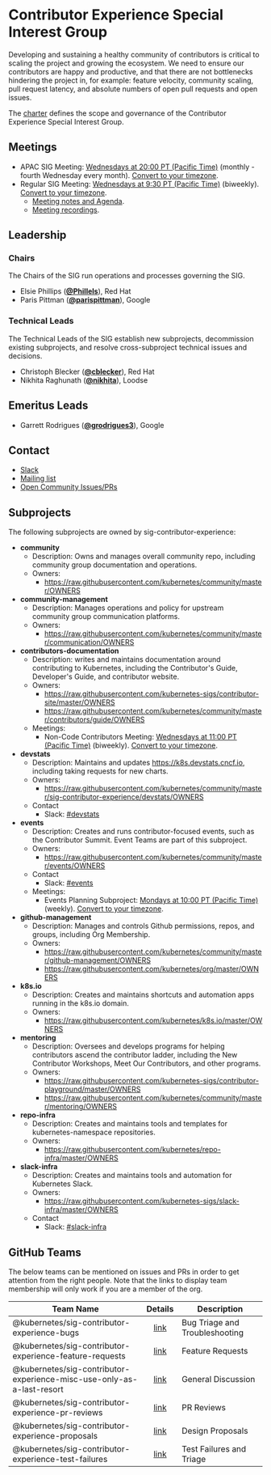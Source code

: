 <!---
This is an autogenerated file!

Please do not edit this file directly, but instead make changes to the
sigs.yaml file in the project root.

To understand how this file is generated, see https://git.k8s.io/community/generator/README.md
--->
# Contributor Experience Special Interest Group

Developing and sustaining a healthy community of contributors is critical to scaling the project and growing the ecosystem. We need to ensure our contributors are happy and productive, and that there are not bottlenecks hindering the project in, for example: feature velocity, community scaling, pull request latency, and absolute numbers of open pull requests and open issues.

The [charter](charter.md) defines the scope and governance of the Contributor Experience Special Interest Group.

## Meetings
* APAC SIG Meeting: [Wednesdays at 20:00 PT (Pacific Time)](https://docs.google.com/document/d/1FQx0BPlkkl1Bn0c9ocVBxYIKojpmrS1CFP5h0DI68AE/edit) (monthly - fourth Wednesday every month). [Convert to your timezone](http://www.thetimezoneconverter.com/?t=20:00&tz=PT%20%28Pacific%20Time%29).
* Regular SIG Meeting: [Wednesdays at 9:30 PT (Pacific Time)](https://docs.google.com/document/d/1FQx0BPlkkl1Bn0c9ocVBxYIKojpmrS1CFP5h0DI68AE/edit) (biweekly). [Convert to your timezone](http://www.thetimezoneconverter.com/?t=9:30&tz=PT%20%28Pacific%20Time%29).
  * [Meeting notes and Agenda](https://docs.google.com/document/d/1qf-02B7EOrItQgwXFxgqZ5qjW0mtfu5qkYIF1Hl4ZLI/).
  * [Meeting recordings](https://www.youtube.com/watch?v=EMGUdOKwSns&list=PL69nYSiGNLP2x_48wbOPO0vXQgNTm_xxr).

## Leadership

### Chairs
The Chairs of the SIG run operations and processes governing the SIG.

* Elsie Phillips (**[@Phillels](https://github.com/Phillels)**), Red Hat
* Paris Pittman (**[@parispittman](https://github.com/parispittman)**), Google

### Technical Leads
The Technical Leads of the SIG establish new subprojects, decommission existing
subprojects, and resolve cross-subproject technical issues and decisions.

* Christoph Blecker (**[@cblecker](https://github.com/cblecker)**), Red Hat
* Nikhita Raghunath (**[@nikhita](https://github.com/nikhita)**), Loodse

## Emeritus Leads

* Garrett Rodrigues (**[@grodrigues3](https://github.com/grodrigues3)**), Google

## Contact
* [Slack](https://kubernetes.slack.com/messages/sig-contribex)
* [Mailing list](https://groups.google.com/forum/#!forum/kubernetes-sig-contribex)
* [Open Community Issues/PRs](https://github.com/kubernetes/community/labels/sig%2Fcontributor-experience)

## Subprojects

The following subprojects are owned by sig-contributor-experience:
- **community**
  - Description: Owns and manages overall community repo, including community group documentation and operations.
  - Owners:
    - https://raw.githubusercontent.com/kubernetes/community/master/OWNERS
- **community-management**
  - Description: Manages operations and policy for upstream community group communication platforms.
  - Owners:
    - https://raw.githubusercontent.com/kubernetes/community/master/communication/OWNERS
- **contributors-documentation**
  - Description: writes and maintains documentation around contributing to Kubernetes, including the Contributor's Guide, Developer's Guide, and contributor website.
  - Owners:
    - https://raw.githubusercontent.com/kubernetes-sigs/contributor-site/master/OWNERS
    - https://raw.githubusercontent.com/kubernetes/community/master/contributors/guide/OWNERS
  - Meetings:
    - Non-Code Contributors Meeting: [Wednesdays at 11:00 PT (Pacific Time)](https://docs.google.com/document/d/1gdFWfkrapQclZ4-z4Lx2JwqKsJjXXUOVoLhBzZiZgSk/edit) (biweekly). [Convert to your timezone](http://www.thetimezoneconverter.com/?t=11:00&tz=PT%20%28Pacific%20Time%29).
- **devstats**
  - Description: Maintains and updates https://k8s.devstats.cncf.io, including taking requests for new charts.
  - Owners:
    - https://raw.githubusercontent.com/kubernetes/community/master/sig-contributor-experience/devstats/OWNERS
  - Contact
    - Slack: [#devstats](https://kubernetes.slack.com/messages/devstats)
- **events**
  - Description: Creates and runs contributor-focused events, such as the Contributor Summit.  Event Teams are part of this subproject.
  - Owners:
    - https://raw.githubusercontent.com/kubernetes/community/master/events/OWNERS
  - Contact
    - Slack: [#events](https://kubernetes.slack.com/messages/events)
  - Meetings:
    - Events Planning Subproject: [Mondays at 10:00 PT (Pacific Time)](https://docs.google.com/document/d/1oLXv5_rM4f645jlXym_Vd7AUq7x6DV-O87E6tcW1sjU/edit) (weekly). [Convert to your timezone](http://www.thetimezoneconverter.com/?t=10:00&tz=PT%20%28Pacific%20Time%29).
- **github-management**
  - Description: Manages and controls Github permissions, repos, and groups, including Org Membership.
  - Owners:
    - https://raw.githubusercontent.com/kubernetes/community/master/github-management/OWNERS
    - https://raw.githubusercontent.com/kubernetes/org/master/OWNERS
- **k8s.io**
  - Description: Creates and maintains shortcuts and automation apps running in the k8s.io domain.
  - Owners:
    - https://raw.githubusercontent.com/kubernetes/k8s.io/master/OWNERS
- **mentoring**
  - Description: Oversees and develops programs for helping contributors ascend the contributor ladder, including the New Contributor Workshops, Meet Our Contributors, and other programs.
  - Owners:
    - https://raw.githubusercontent.com/kubernetes-sigs/contributor-playground/master/OWNERS
    - https://raw.githubusercontent.com/kubernetes/community/master/mentoring/OWNERS
- **repo-infra**
  - Description: Creates and maintains tools and templates for kubernetes-namespace repositories.
  - Owners:
    - https://raw.githubusercontent.com/kubernetes/repo-infra/master/OWNERS
- **slack-infra**
  - Description: Creates and maintains tools and automation for Kubernetes Slack.
  - Owners:
    - https://raw.githubusercontent.com/kubernetes-sigs/slack-infra/master/OWNERS
  - Contact
    - Slack: [#slack-infra](https://kubernetes.slack.com/messages/slack-infra)

## GitHub Teams

The below teams can be mentioned on issues and PRs in order to get attention from the right people.
Note that the links to display team membership will only work if you are a member of the org.

| Team Name | Details | Description |
| --------- |:-------:| ----------- |
| @kubernetes/sig-contributor-experience-bugs | [link](https://github.com/orgs/kubernetes/teams/sig-contributor-experience-bugs) | Bug Triage and Troubleshooting |
| @kubernetes/sig-contributor-experience-feature-requests | [link](https://github.com/orgs/kubernetes/teams/sig-contributor-experience-feature-requests) | Feature Requests |
| @kubernetes/sig-contributor-experience-misc-use-only-as-a-last-resort | [link](https://github.com/orgs/kubernetes/teams/sig-contributor-experience-misc-use-only-as-a-last-resort) | General Discussion |
| @kubernetes/sig-contributor-experience-pr-reviews | [link](https://github.com/orgs/kubernetes/teams/sig-contributor-experience-pr-reviews) | PR Reviews |
| @kubernetes/sig-contributor-experience-proposals | [link](https://github.com/orgs/kubernetes/teams/sig-contributor-experience-proposals) | Design Proposals |
| @kubernetes/sig-contributor-experience-test-failures | [link](https://github.com/orgs/kubernetes/teams/sig-contributor-experience-test-failures) | Test Failures and Triage |

<!-- BEGIN CUSTOM CONTENT -->

<!-- END CUSTOM CONTENT -->
